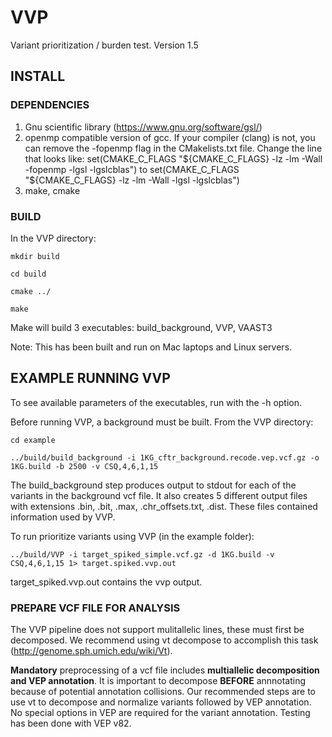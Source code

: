 # VVP
Variant prioritization / burden test.  Version 1.5

## INSTALL
### DEPENDENCIES  

1. Gnu scientific library (https://www.gnu.org/software/gsl/)  
2. openmp compatible version of gcc.  If your compiler (clang) is not, you can remove the -fopenmp flag in the CMakelists.txt file.  Change the line that looks like: set(CMAKE_C_FLAGS "${CMAKE_C_FLAGS} -lz -lm -Wall -fopenmp -lgsl -lgslcblas") to set(CMAKE_C_FLAGS "${CMAKE_C_FLAGS} -lz -lm -Wall -lgsl -lgslcblas")
3.  make, cmake

### BUILD

In the VVP directory:

`mkdir build`

`cd build`

`cmake ../`

`make`

Make will build 3 executables:  build_background, VVP, VAAST3

Note:  This has been built and run on Mac laptops and Linux servers.  

## EXAMPLE RUNNING VVP

To see available parameters of the executables, run with the -h option.  

Before running VVP, a background must be built.  From the VVP directory:

`cd example`

`../build/build_background -i 1KG_cftr_background.recode.vep.vcf.gz -o 1KG.build -b 2500 -v CSQ,4,6,1,15`

The build_background step produces output to stdout for each of the variants in the background vcf file.  It also creates 5 different output files with extensions .bin, .bit, .max, .chr_offsets.txt, .dist.  These files contained information used by VVP.  

To run prioritize variants using VVP (in the example folder):

`../build/VVP -i target_spiked_simple.vcf.gz -d 1KG.build -v CSQ,4,6,1,15 1> target.spiked.vvp.out`

target_spiked.vvp.out contains the vvp output.

### PREPARE VCF FILE FOR ANALYSIS

The VVP pipeline does not support mulitallelic lines, these must first be decomposed.  We recommend using vt decompose to accomplish this task (http://genome.sph.umich.edu/wiki/Vt).

**Mandatory** preprocessing of a vcf file includes **multiallelic decomposition and VEP annotation**.  It is important to decompose **BEFORE** annnotating because of potential annotation collisions.  Our recommended steps are to use vt to decompose and normalize variants followed by VEP annotation.  No special options in VEP are required for the variant annotation.  Testing has been done with VEP v82.    







